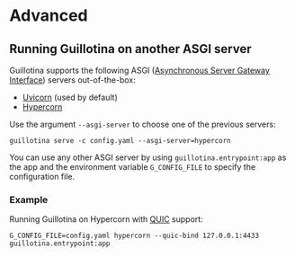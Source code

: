 # Advanced

## Running Guillotina on another ASGI server

Guillotina supports the following ASGI ([Asynchronous Server Gateway Interface](https://asgi.readthedocs.io/en/latest/index.html "Link to ASGI spec."))
servers out-of-the-box:

- [Uvicorn](https://www.uvicorn.org/ "Link to Uvicorn") (used by default)
- [Hypercorn](https://pgjones.gitlab.io/hypercorn/ "Link to Hypercorn")

Use the argument `--asgi-server` to choose one of the previous servers:

```shell
guillotina serve -c config.yaml --asgi-server=hypercorn
```

You can use any other ASGI server by using `guillotina.entrypoint:app` as the app and the environment variable `G_CONFIG_FILE` to specify the configuration file.

### Example

Running Guillotina on Hypercorn with [QUIC](https://en.wikipedia.org/wiki/QUIC "Link to QUIC") support:

```shell
G_CONFIG_FILE=config.yaml hypercorn --quic-bind 127.0.0.1:4433 guillotina.entrypoint:app
```
